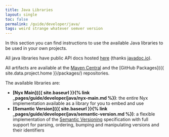 ```yaml
---
title: Java Libraries
layout: single
toc: false
permalink: /guide/developer/java/
tags: weird strange whatever semver version
---
```


In this section you can find instructions to use the available Java libraries to be used in your own projects.

All java libraries have public API docs hosted [here](https://javadoc.io/doc/com.mooltiverse.oss.nyx/java) (thanks [javadoc.io](https://javadoc.io/)).

All artifacts are available at the [Maven Central](https://search.maven.org/search?q=com.mooltiverse.oss.nyx) and the [GitHub Packages]({{ site.data.project.home }}/packages/) repositories.

The available libraries are:

* **[Nyx Main]({{ site.baseurl }}{% link _pages/guide/developer/java/nyx-main.md %})**: the entire Nyx implementation available as a library for you to embed and use
* **[Semantic Version]({{ site.baseurl }}{% link _pages/guide/developer/java/semantic-version.md %})**: a flexible implementation of the [Semantic Versioning](https://semver.org/) specification with full support for parsing, ordering, bumping and manipulating versions and their identifiers

